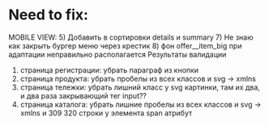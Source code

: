 # Need to fix:
MOBILE VIEW:
5) Добавить в сортировки details и summary
7) Не знаю как закрыть бургер меню через крестик
8) фон offer__item_big при адаптации неправильно располагается
Результаты валидации
1) страница регистрации: убрать параграф из кнопки
2) страница продукта: убрать пробелы из всех классов и svg -> xmlns
3) страница тележки: убрать лишний класс у svg картинки, там их два, и два раза закрывающий тег input??
4) страница каталога: убрать лишние пробелы из всех классов и svg -> xmlns и 309 320 строки у элемента span атрибут